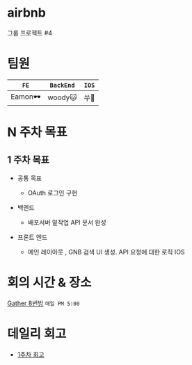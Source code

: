 # airbnb
그룹 프로젝트 #4

# 팀원
|`FE`|`BackEnd`|`IOS`|
|---|---|---|
|Eamon:dark_sunglasses:|woody:cat:|쑤:rabbit:|

# N 주차 목표

 ## 1 주차 목표
 
  - 공통 목표
    - OAuth 로그인 구현 
  
  - 백엔드
    - 배포서버 밑작업 API 문서 완성 
  
  - 프론트 엔드
    - 메인 레이아웃 , GNB 검색 UI 생성. API 요청에 대한 로직 IOS

# 회의 시간 & 장소
[Gather 8번방](https://gather.town/app/7eVeaoIMyEM2SNIk/rrrrrrrrr
)  `매일 PM 5:00`

# 데일리 회고
- [1주차 회고](https://github.com/eamon3481/airbnb/wiki/1%EC%A3%BC%EC%B0%A8-%ED%9A%8C%EA%B3%A0)

